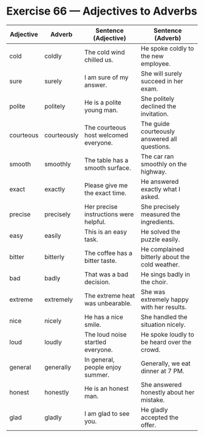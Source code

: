 # Exercise 66 — Adjectives to Adverbs

| Adjective | Adverb       | Sentence (Adjective)                           | Sentence (Adverb)                                  |
|-----------|-------------|-----------------------------------------------|---------------------------------------------------|
| cold      | coldly       | The cold wind chilled us.                     | He spoke coldly to the new employee.             |
| sure      | surely       | I am sure of my answer.                       | She will surely succeed in her exam.             |
| polite    | politely     | He is a polite young man.                     | She politely declined the invitation.            |
| courteous | courteously  | The courteous host welcomed everyone.         | The guide courteously answered all questions.    |
| smooth    | smoothly     | The table has a smooth surface.               | The car ran smoothly on the highway.            |
| exact     | exactly      | Please give me the exact time.                | He answered exactly what I asked.                |
| precise   | precisely    | Her precise instructions were helpful.       | She precisely measured the ingredients.          |
| easy      | easily       | This is an easy task.                         | He solved the puzzle easily.                     |
| bitter    | bitterly     | The coffee has a bitter taste.                | He complained bitterly about the cold weather.   |
| bad       | badly        | That was a bad decision.                      | He sings badly in the choir.                     |
| extreme   | extremely    | The extreme heat was unbearable.              | She was extremely happy with her results.       |
| nice      | nicely       | He has a nice smile.                          | She handled the situation nicely.               |
| loud      | loudly       | The loud noise startled everyone.             | He spoke loudly to be heard over the crowd.     |
| general   | generally    | In general, people enjoy summer.              | Generally, we eat dinner at 7 PM.               |
| honest    | honestly     | He is an honest man.                           | She answered honestly about her mistake.         |
| glad      | gladly       | I am glad to see you.                          | He gladly accepted the offer.                   |
